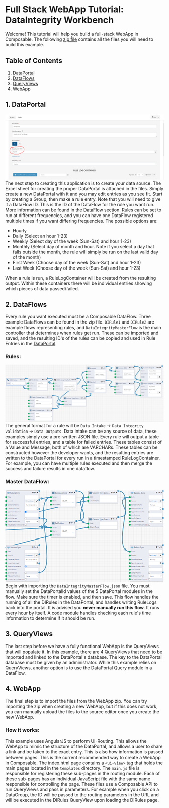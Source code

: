 # Full Stack WebApp Tutorial: DataIntegrity Workbench
Welcome! This tutorial will help you build a full-stack WebApp in Composable. The following <a href = "https://raw.githubusercontent.com/ComposableAnalytics/Docs/master/docs/WebApps/files/DataIntegrityWorkbenchFiles.zip" download>zip file</a> contains all the files you will need to build this example.
## Table of Contents
1. [DataPortal](#DIPortal)
2. [DataFlows](#DIFlow)
3. [QueryViews](#DIQuery)
4. [WebApp](#DIApp)
## <a name="DIPortal"></a>1. DataPortal
![DataPortal Rule](img/DIPortalRules.png)
The next step to creating this application is to create your data source. The Excel sheet for creating the proper DataPortal is attached in the files. Simply create a new DataPortal with it and you may edit entries as you see fit. Start by creating a Group, then make a rule entry. Note that you will need to give it a DataFlow ID. This is the ID of the DataFlow for the rule you want run. More information can be found in the [DataFlow](#DIFlow) section. Rules can be set to run at different frequencies, and you can have one DataFlow registered multiple times if you want differing frequencies. The possible options are:
* Hourly
* Daily (Select an hour 1-23)
* Weekly (Select day of the week (Sun-Sat) and hour 1-23)
* Monthly (Select day of month and hour. Note if you select a day that falls outside the month, the rule will simply be run on the last valid day of the month)
* First Week (Choose day of the week (Sun-Sat) and hour 1-23)
* Last Week (Choose day of the week (Sun-Sat) and hour 1-23)

When a rule is run, a RuleLogContainer will be created from the resulting output. Within these containers there will be individual entries showing which pieces of data passed/failed.

## <a name="DIFlow"></a>2. DataFlows
Every rule you want executed must be a Composable DataFlow. Three example DataFlows can be found in the zip file. `DIRule1` and `DIRule2` are example flows representing rules, and `DataIntegrityMasterFlow` is the main controller that determines when rules get run. These can be imported and saved, and the resulting ID's of the rules can be copied and used in Rule Entries in the [DataPortal](#DIPortal).

### Rules:
![DataFlow: Rule Example](img/DIFlowExample.png)
The general format for a rule will be `Data Intake` -> `Data Integrity Validation` -> `Data Outputs`. Data intake can be any source of data, these examples simply use a pre-written JSON file. Every rule will output a table for successful entries, and a table for failed entries. These tables consist of a Value and Message, both of which are VARCHARs. These tables can be constructed however the developer wants, and the resulting entries are written to the DataPortal for every run in a timestamped RuleLogContainer. For example, you can have multiple rules executed and then merge the success and failure results in one dataflow.

### Master DataFlow:
![DataFlow: Master Flow](img/DIFlowMaster.png)
Begin with importing the `DataIntegrityMasterFlow.json` file. You must manually set the DataPortalId values of the 5 DataPortal modules in the flow. Make sure the timer is enabled, and then save. This flow handles the running of all the DIRules in the DataPortal, and handles writing RuleLogs back into the portal.
It is advised you **never manually run this flow**. It runs every hour by itself. A code module handles checking each rule's time information to determine if it should be run.

## <a name="DIQuery"></a>3. QueryViews
The last step before we have a fully functional WebApp is the QueryViews that will populate it. In this example, there are 4 QueryViews that need to be imported and linked to the DataPortal's database. The key to the DataPortal database must be given by an administrator. While this example relies on QueryViews, another option is to use the DataPortal Query module in a DataFlow.

## <a name="DIApp"></a>4. WebApp
The final step is to import the files from the WebApp zip. You can try importing the zip when creating a new WebApp, but if this does not work, you can manually upload the files to the source editor once you create the new WebApp.
### How it works:
This example uses AngularJS to perform UI-Routing. This allows the WebApp to mimic the structure of the DataPortal, and allows a user to share a link and be taken to the exact entry. This is also how information is passed between pages. This is the current recommended way to create a WebApp in Composable. The index.html page contains a `<ui-view>` tag that holds the main pages located in the `templates` directory. The `main.js` file is responsible for registering these sub-pages in the routing module. Each of these sub-pages has an individual JavaScript file with the same name responsible for controlling the page. These files use a Composable API to run QueryViews and pass in parameters. For example when you click on a DataGroup, the ID will be passed to the routing parameters in the URL and will be executed in the DIRules QueryView upon loading the DIRules page.
